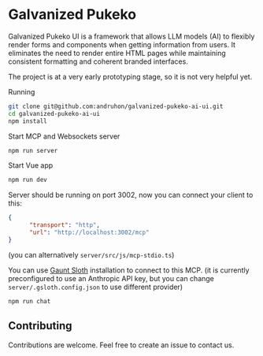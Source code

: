 # Galvanized Pukeko

Galvanized Pukeko UI is a framework that allows LLM models (AI) to flexibly render forms and components when
getting information from users. It eliminates the need to render entire HTML pages while maintaining consistent
formatting and coherent branded interfaces.

The project is at a very early prototyping stage, so it is not very helpful yet.

Running 
```bash
git clone git@github.com:andruhon/galvanized-pukeko-ai-ui.git
cd galvanized-pukeko-ai-ui
npm install
```

Start MCP and Websockets server
```bash
npm run server
```

Start Vue app
```bash
npm run dev
```

Server should be running on port 3002, now you can connect your client to this:
```json
{
      "transport": "http",
      "url": "http://localhost:3002/mcp"
}
```
(you can alternatively `server/src/js/mcp-stdio.ts`)

You can use [Gaunt Sloth](https://github.com/andruhon/gaunt-sloth-assistant) installation to connect to this MCP.
(it is currently preconfigured to use an Anthropic API key, but you can change `server/.gsloth.config.json` to use different provider)
```bash
npm run chat
```


## Contributing

Contributions are welcome. Feel free to create an issue to contact us. 
